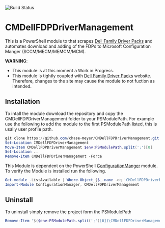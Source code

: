 ![Build Status](https://ci.appveyor.com/api/projects/status/3858ojrmi6vlx9t8/branch/master?svg=true)

# CMDellFDPDriverManagement

This is a PowerShell module to that scrapes [Dell Family Driver Packs](https://www.dell.com/support/kbdoc/en-us/000180534/dell-family-driver-packs) and automates download and adding of the FDPs to Microsoft Configuration Manger (SCCM/MECM/MEMCM/MCM). 

**WARNING**:
 * This module is at this moment a Work in Progress. 
 * This module is tightly coupled with [Dell Family Driver Packs](https://www.dell.com/support/kbdoc/en-us/000180534/dell-family-driver-packs) website. Therefore, changes to the site may cause the module to not fuction as intended.

 ## Installation

To intall the module download the repository and copy the CMDellFDPDriverManagement folder to your PSModulePath. For example use the following to add the module to the first PSModulePath listed, this is usally user profile path.

```powershell
git clone https://github.com/chase-meyer/CMDellFDPDriverManagement.git
Set-Location CMDellFDPDriverManagement
Move-Item CMDellFDPDriverManagement $env:PSModulePath.split(';')[0]
Set-Location ..
Remove-Item CMDellFDPDriverManagement -Force
```

This Module is dependent on the PowerShell [ConfigurationManger](https://learn.microsoft.com/en-us/powershell/sccm/overview?view=sccm-ps) module. To verify the Module is installed run the following. 

```powershell
Get-module -ListAvailable | Where-Object {$_.name -eq 'CMDellFDPDriverManagement'}
Import-Module ConfigurationManager, CMDellFDPDriverManagement
```

## Uninstall

To uninstall simply remove the project form the PSModulePath

```powershell
Remove-Item "$($env:PSModulePath.split(';')[0])\CMDellFDPDriverManagement" -Recurse -Force
```